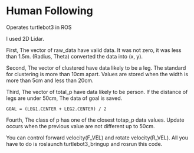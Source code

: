 # Human Following
Operates turtlebot3 in ROS

I used 2D Lidar.

First, The vector of raw_data have valid data. It was not zero, it was less than 1.5m. (Radius, Theta) converted the data into (x, y).

Second, The vector of clustered have data likely to be a leg. The standard for clustering is more than 10cm apart. Values are stored when the width is more than 5cm and less than 20cm.

Third, The vector of total_p have data likely to be person. If the distance of legs are under 50cm, The data of goal is saved.

    GOAL = (LEG1.CENTER + LEG2.CENTER) / 2
    
Fourth, The class of p has one of the closest totap_p data values. Update occurs when the previous value are not different up to 50cm.

You can control forward velocity(F_VEL) and rotate velocity(R_VEL).
All you have to do is roslaunch turtlebot3_bringup and rosrun this code.
